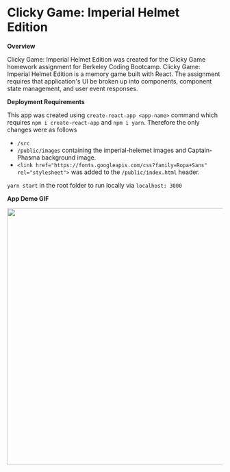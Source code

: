# Clicky Game: Imperial Helmet Edition

**Overview**

Clicky Game: Imperial Helmet Edition was created for the Clicky Game homework assignment for Berkeley Coding Bootcamp. Clicky Game: Imperial Helmet Edition is a memory game built with React. The assignment requires that application's UI be broken up into components, component state management, and user event responses.

**Deployment Requirements**

This app was created using `create-react-app <app-name>` command which requires `npm i create-react-app` and `npm i yarn`. Therefore the only changes were as follows

* `/src`
* `/public/images` containing the imperial-helemet images and Captain-Phasma background image.
* `<link href="https://fonts.googleapis.com/css?family=Ropa+Sans" rel="stylesheet">` was added to the `/public/index.html` header.

`yarn start` in the root folder to run locally via `localhost: 3000`

**App Demo GIF**

<img src="https://github.com/jerauld/clicky-game/blob/master/public/images/App-Demo.gif?raw=true" width="600px"/>
